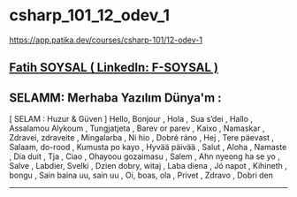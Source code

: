 # csharp_101_12_odev_1
https://app.patika.dev/courses/csharp-101/12-odev-1



## [Fatih SOYSAL ( LinkedIn: F-SOYSAL ) ](https://www.linkedin.com/in/f-soysal/) 

## **SELAMM**: Merhaba Yazılım Dünya'm :
[ SELAM : Huzur & Güven ]
Hello, Bonjour , Hola , Sua s’dei , Hallo , Assalamou Alykoum , Tungjatjeta , Barev or parev , Kaixo , Namaskar , Zdravei, zdraveite , Mingalarba , Ni hio , Dobré ráno , Hej , Tere päevast , Salaam, do-rood , Kumusta po kayo , Hyvää päivää , Salut , Aloha , Namaste , Dia duit , Tja , Ciao , Ohayoou gozaimasu , Salem , Ahn nyeong ha se yo , Salve , Labdier, Svelki , Dzien dobry, witaj , Laba diena , Jó napot , Kihineth , bongu , Sain baina uu, sain uu , Oi, boas, ola , Privet , Zdravo , Dobri den 
***
